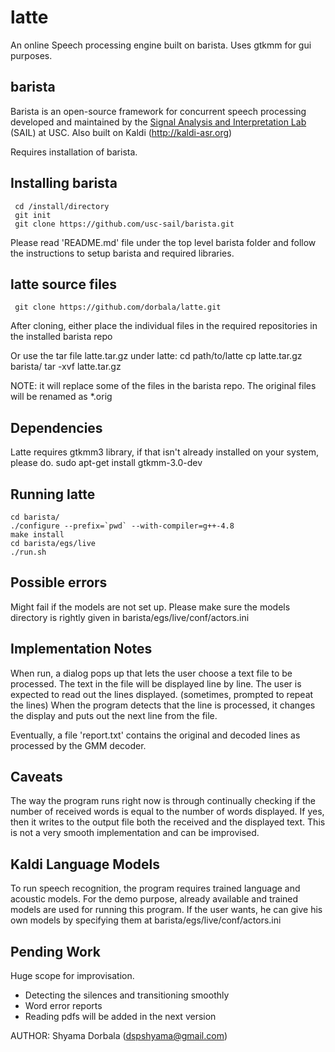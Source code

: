 # latte
An online Speech processing engine built on barista. Uses gtkmm for gui purposes.

## barista
Barista is an open-source framework for concurrent speech processing 
developed and maintained by the 
[Signal Analysis and Interpretation Lab](http://sail.usc.edu) (SAIL) at USC.
Also built on Kaldi (http://kaldi-asr.org) 

Requires installation of barista.

## Installing barista
     cd /install/directory
     git init
     git clone https://github.com/usc-sail/barista.git

Please read 'README.md' file under the top level barista folder and 
follow the instructions to setup barista and required libraries.

## latte source files
     git clone https://github.com/dorbala/latte.git

After cloning, either
   place the individual files in the required repositories in the installed barista repo

Or use the tar file latte.tar.gz under latte:
   cd path/to/latte
   cp latte.tar.gz barista/
   tar -xvf latte.tar.gz

NOTE: it will replace some of the files in the barista repo. The original files will be renamed as *.orig

## Dependencies
Latte requires gtkmm3 library, if that isn't already installed on your system, please do.
    sudo apt-get install gtkmm-3.0-dev

## Running latte
    cd barista/
    ./configure --prefix=`pwd` --with-compiler=g++-4.8
    make install
    cd barista/egs/live
    ./run.sh
    
## Possible errors
Might fail if the models are not set up. Please make sure the models directory is rightly given in barista/egs/live/conf/actors.ini

## Implementation Notes
When run, a dialog pops up that lets the user choose a text file to be processed.
The text in the file will be displayed line by line.
The user is expected to read out the lines displayed. (sometimes, prompted to repeat the lines)
When the program detects that the line is processed, it changes the display and puts out the next line from the file.

Eventually, a file 'report.txt' contains the original and decoded lines as processed by the GMM decoder.

## Caveats
The way the program runs right now is through continually checking if the number of received words
is equal to the number of words displayed. If yes, then it writes to the output file both the received and the 
displayed text.
This is not a very smooth implementation and can be improvised.

## Kaldi Language Models
To run speech recognition, the program requires trained language and acoustic models.
For the demo purpose, already available and trained models are used for running this program.
If the user wants, he can give his own models by specifying them at barista/egs/live/conf/actors.ini

## Pending Work
Huge scope for improvisation. 
- Detecting the silences and transitioning smoothly
- Word error reports
- Reading pdfs will be added in the next version

AUTHOR: Shyama Dorbala (dspshyama@gmail.com)
